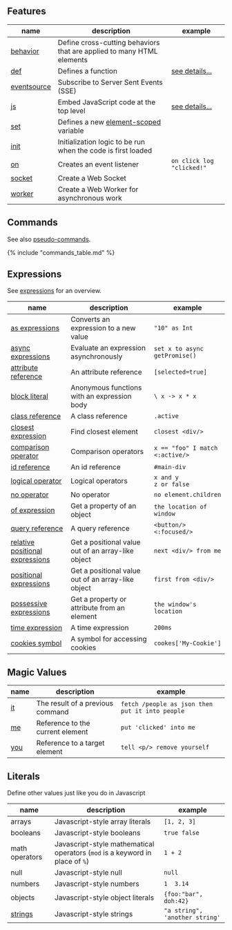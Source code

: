 
## Features

|  name | description | example
|-------|-------------|---------
| [behavior](/features/behavior) | Define cross-cutting behaviors that are applied to many HTML elements
| [def](/features/def) | Defines a function | [see details...](/features/def)
| [eventsource](/features/event-source) | Subscribe to Server Sent Events (SSE)
| [js](/features/js) | Embed JavaScript code at the top level | [see details...](/features/js)
| [set](/features/set) | Defines a new [element-scoped](/docs#names_and_scoping) variable
| [init](/features/init) | Initialization logic to be run when the code is first loaded
| [on](/features/on) | Creates an event listener | `on click log "clicked!"`
| [socket](/features/socket) | Create a Web Socket
| [worker](/features/worker) | Create a Web Worker for asynchronous work

## Commands

See also [pseudo-commands](/commands/pseudo-commands/).

{% include "commands_table.md" %}

## Expressions

See [expressions](/expressions) for an overview.

| name                                                                 | description                                        | example
|----------------------------------------------------------------------|----------------------------------------------------|---------
| [as expressions](/expressions/as)                                    | Converts an expression to a new value              | `"10" as Int`
| [async expressions](/expressions/async)                              | Evaluate an expression asynchronously              | `set x to async getPromise()`
| [attribute reference](/expressions/attribute-ref)                    | An attribute reference                             | `[selected=true]`
| [block literal](/expressions/block-literal)                          | Anonymous functions with an expression body        | `\ x -> x * x`
| [class reference](/expressions/class-reference)                      | A class reference                                  | `.active`
| [closest expression](/expressions/closest)                           | Find closest element                               | `closest <div/>`
| [comparison operator](/expressions/comparison-operator)              | Comparison operators                               | `x == "foo" I match <:active/>`
| [id reference](/expressions/id-reference)                            | An id reference                                    | `#main-div`
| [logical operator](/expressions/logical-operator)                    | Logical operators                                  | `x and y`<br/>`z or false`
| [no operator](/expressions/no)                                       | No operator                                        | `no element.children`
| [of expression](/expressions/of)                                     | Get a property of an object                        | `the location of window`
| [query reference](/expressions/query-reference)                      | A query reference                                  | `<button/> <:focused/>`
| [relative positional expressions](/expressions/relative-positional/) | Get a positional value out of an array-like object | `next <div/> from me`
| [positional expressions](/expressions/positional)                    | Get a positional value out of an array-like object | `first from <div/>`
| [possessive expressions](/expressions/possessive)                    | Get a property or attribute from an element        | `the window's location`
| [time expression](/expressions/time-expression)                      | A time expression                                  | `200ms`
| [cookies symbol](/expressions/cookies)                               | A symbol for accessing cookies                     | `cookes['My-Cookie']`

## Magic Values

|  name | description | example
|-------|-------------|---------
| [it](/expressions/it) | The result of a previous command | `fetch /people as json then put it into people`
| [me](/expressions/me) | Reference to the current element | `put 'clicked' into me`
| [you](/expressions/you) | Reference to a target element | `tell <p/> remove yourself`

## Literals

Define other values just like you do in Javascript

|  name | description                                                                 | example
|-------|-----------------------------------------------------------------------------|---------
| arrays | Javascript-style array literals                                             | `[1, 2, 3]`
| booleans | Javascript-style booleans                                                   | `true false`
| math operators | Javascript-style mathematical operators (`mod` is a keyword in place of `%`) | `1 + 2`
| null | Javascript-style null                                                       | `null`
| numbers | Javascript-style numbers                                                    | `1  3.14`
| objects | Javascript-style object literals                                            | `{foo:"bar", doh:42}`
| [strings](/expressions/string) | Javascript-style strings                                                    | `"a string", 'another string'`
